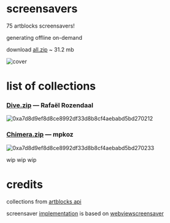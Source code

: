 # screensavers

75 artblocks screensavers!

generating offline on-demand

download [all.zip](https://github.com/lil-org/screensavers/releases/download/1.0.0/all.zip) ~ 31.2 mb

![cover](https://github.com/user-attachments/assets/364643fd-eeda-49e1-8b11-a927e6974b22)

# list of collections

### [Dive.zip](https://github.com/lil-org/screensavers/releases/download/1.0.0/Dive.zip) — Rafaël Rozendaal
![0xa7d8d9ef8d8ce8992df33d8b8cf4aebabd5bd270212](https://github.com/user-attachments/assets/c7f2a3c0-02e5-43bc-9c9c-38b8f2db2f90)

### [Chimera.zip](https://github.com/lil-org/screensavers/releases/download/1.0.0/Chimera.zip) — mpkoz
![0xa7d8d9ef8d8ce8992df33d8b8cf4aebabd5bd270233](https://github.com/user-attachments/assets/bbc1dfd0-1a41-4e4b-9a9a-f52e36862e20)

wip wip wip

# credits

collections from [artblocks api](https://docs.artblocks.io/creator-docs/art-blocks-api/api-overview/)

screensaver [implementation](https://github.com/lil-org/nft-folder/tree/main/nft-screen-saver) is based on [webviewscreensaver](https://github.com/liquidx/webviewscreensaver)
